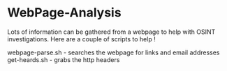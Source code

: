 # WebPage-Analysis

Lots of information can be gathered from a webpage to help with OSINT investigations. Here are a couple of scripts to help !

webpage-parse.sh - searches the webpage for links and email addresses<br>
get-heards.sh - grabs the http headers 

